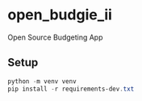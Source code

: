 # open_budgie_ii
Open Source Budgeting App

## Setup 

```powershell
python -m venv venv
pip install -r requirements-dev.txt
```
